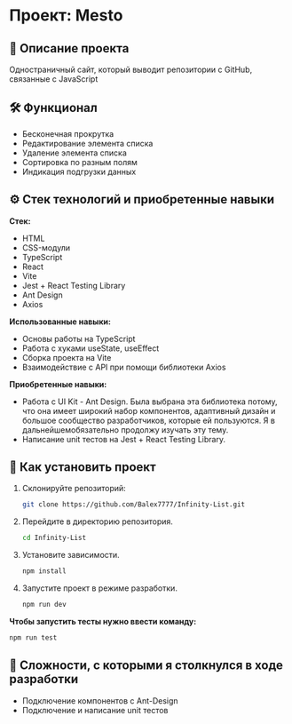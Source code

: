 # Проект: Mesto

## 📄 Описание проекта
Одностраничный сайт, который выводит репозитории с GitHub, связанные с JavaScript

## 🛠️ Функционал
- Бесконечная прокрутка
- Редактирование элемента списка
- Удаление элемента списка
- Сортировка по разным полям
- Индикация подгрузки данных

## :gear: Стек технологий и приобретенные навыки

**Стек:**
- HTML
- CSS-модули
- TypeScript
- React
- Vite
- Jest + React Testing Library
- Ant Design
- Axios

**Использованные навыки:**
- Основы работы на TypeScript
- Работа с хуками useState, useEffect
- Сборка проекта на Vite
- Взаимодействие с API при помощи библиотеки Axios

**Приобретенные навыки:**
- Работа с UI Kit - Ant Design. Была выбрана эта библиотека потому, что она имеет широкий набор компонентов, адаптивный дизайн и большое сообщество разработчиков, которые ей пользуются. Я в дальнейшемобязательно продолжу изучать эту тему.
- Написание unit тестов на Jest + React Testing Library. 

## 🚀 Как установить проект

1. Склонируйте репозиторий:
   ```bash
   git clone https://github.com/Balex7777/Infinity-List.git
   ```
2. Перейдите в директорию репозитория.
	```bash
   cd Infinity-List
   ```
3. Установите зависимости.
	```bash
   npm install
   ```
4. Запустите проект в режиме разработки.
	```bash
   npm run dev
   ```

**Чтобы запустить тесты нужно ввести команду:**
```bash
npm run test
```

## :bookmark_tabs: **Сложности, с которыми я столкнулся в ходе разработки**
- Подключение компонентов с Ant-Design
- Подключение и написание unit тестов
